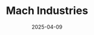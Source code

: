 ---  
layout: startup_page  
title: "Mach Industries"  
id: "machindustries.com"  
permalink: "/machindustriesmachindustries.com04092025/"  
website: "https://machindustries.com/"  
funding_round: "Series A"  
funding_amount: "$80M"  
investors: "Sequoia Capital"  
about: "Mach Industries develops and manufactures advanced weaponry for the U.S. military. The startup has pivoted from its initial focus on hydrogen-based technology to developing cruise missiles and other innovative weapon systems, including a bomb called \"Glide\". They have secured a U.S. Army contract and are building a network of decentralized factories."  
markets: "Defense Technology, Weapons Manufacturing"  
hq: "Huntington Beach, California, United States"  
founded_year: "2023"  
linkedin: "https://www.linkedin.com/company/machindustries"  
twitter: "https://twitter.com/Mach_Industries"  
instagram: ""  
facebook: "https://www.facebook.com/mach.industries"  
crunchbase: "https://www.crunchbase.com/organization/mach-industries"  
pitchbook: "https://pitchbook.com/profiles/company/529300-00"  

date_display: "09-Apr-2025"  
date: "2025-04-09"

# SEO Optimization  
meta_title: "Mach Industries - Series A Funding ($80M)"  
meta_description: "Mach Industries, Mach Industries develops and manufactures advanced weaponry for the U.S. military. The startup has pivoted from its initial focus on hydrogen-based te..."  
meta_keywords: "Mach Industries, Defense Technology, Weapons Manufacturing, Series A funding"  
canonical_url: "https://startup.projectstartups.com/machindustriesmachindustries.com04092025/"  
---